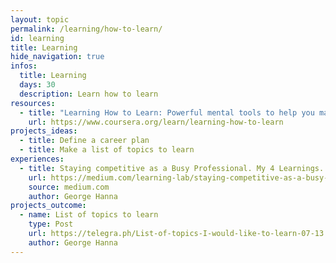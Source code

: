 ```yaml
---
layout: topic
permalink: /learning/how-to-learn/
id: learning
title: Learning
hide_navigation: true
infos:
  title: Learning
  days: 30
  description: Learn how to learn
resources:
  - title: "Learning How to Learn: Powerful mental tools to help you master tough subjects - Coursera"
    url: https://www.coursera.org/learn/learning-how-to-learn
projects_ideas:
  - title: Define a career plan
  - title: Make a list of topics to learn
experiences:
  - title: Staying competitive as a Busy Professional. My 4 Learnings.
    url: https://medium.com/learning-lab/staying-competitive-as-a-busy-professional-my-4-learnings-a81858a7a8f4
    source: medium.com
    author: George Hanna
projects_outcome:
  - name: List of topics to learn
    type: Post
    url: https://telegra.ph/List-of-topics-I-would-like-to-learn-07-13
    author: George Hanna
---
```


